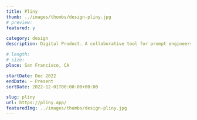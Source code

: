 ```yaml
---
title: Pliny
thumb: ../images/thumbs/design-pliny.jpg
# preview:
featured: y

category: design
description: Digital Product. A collaborative tool for prompt engineers.

# length:
# size:
place: San Francisco, CA

startDate: Dec 2022
endDate: – Present
sortDate: 2022-12-01T00:00:00+00:00

slug: pliny
url: https://pliny.app/
featuredImg: ../images/thumbs/design-pliny.jpg
---
```

